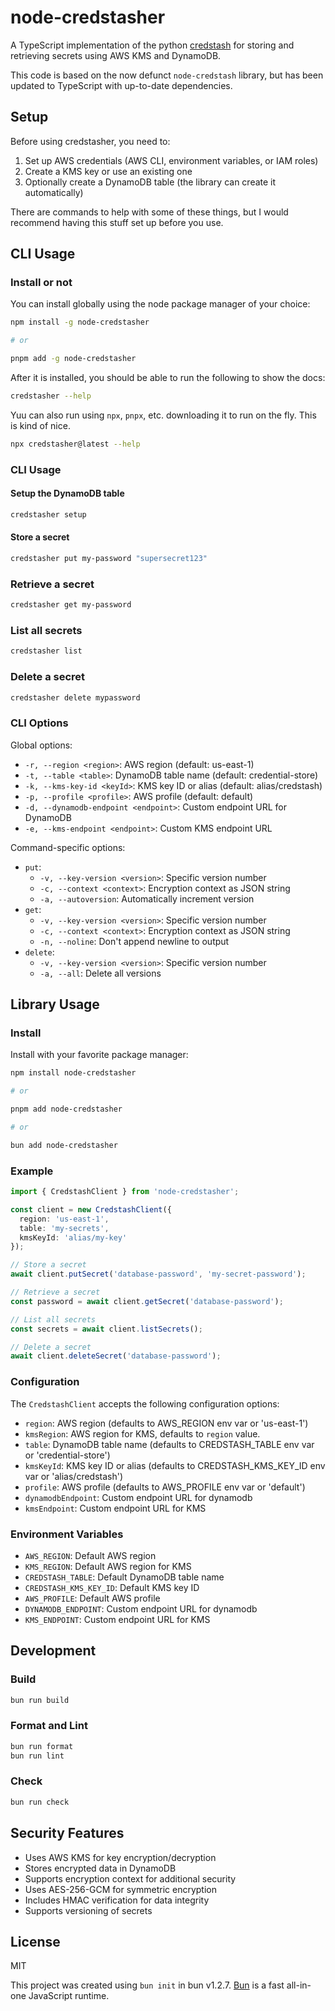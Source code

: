 # node-credstasher

A TypeScript implementation of the python [credstash](https://pypi.org/project/credstash/) for storing and retrieving secrets using AWS KMS and DynamoDB.

This code is based on the now defunct `node-credstash` library, but has been updated to TypeScript with up-to-date dependencies.

## Setup

Before using credstasher, you need to:

1. Set up AWS credentials (AWS CLI, environment variables, or IAM roles)
2. Create a KMS key or use an existing one
3. Optionally create a DynamoDB table (the library can create it automatically)

There are commands to help with some of these things, but I would recommend having this stuff set up before you use.

## CLI Usage

### Install or not

You can install globally using the node package manager of your choice:

```bash
npm install -g node-credstasher

# or

pnpm add -g node-credstasher
```

After it is installed, you should be able to run the following to show the docs:

```bash
credstasher --help
```

Yuu can also run using `npx`, `pnpx`, etc. downloading it to run on the fly. This is kind of nice.

```bash
npx credstasher@latest --help
```

### CLI Usage

#### Setup the DynamoDB table

```bash
credstasher setup
```

#### Store a secret

```bash
credstasher put my-password "supersecret123"
```

### Retrieve a secret

```bash
credstasher get my-password
```

### List all secrets

```bash
credstasher list
```

### Delete a secret

```bash
credstasher delete mypassword
```

### CLI Options

Global options:

- `-r, --region <region>`: AWS region (default: us-east-1)
- `-t, --table <table>`: DynamoDB table name (default: credential-store)
- `-k, --kms-key-id <keyId>`: KMS key ID or alias (default: alias/credstash)
- `-p, --profile <profile>`: AWS profile (default: default)
- `-d, --dynamodb-endpoint <endpoint>`: Custom endpoint URL for DynamoDB
- `-e, --kms-endpoint <endpoint>`: Custom KMS endpoint URL

Command-specific options:

- `put`:
  - `-v, --key-version <version>`: Specific version number
  - `-c, --context <context>`: Encryption context as JSON string
  - `-a, --autoversion`: Automatically increment version
- `get`:
  - `-v, --key-version <version>`: Specific version number
  - `-c, --context <context>`: Encryption context as JSON string
  - `-n, --noline`: Don't append newline to output
- `delete`:
  - `-v, --key-version <version>`: Specific version number
  - `-a, --all`: Delete all versions

## Library Usage

### Install

Install with your favorite package manager:

```bash
npm install node-credstasher

# or

pnpm add node-credstasher

# or

bun add node-credstasher
```

### Example

```typescript
import { CredstashClient } from 'node-credstasher';

const client = new CredstashClient({
  region: 'us-east-1',
  table: 'my-secrets',
  kmsKeyId: 'alias/my-key'
});

// Store a secret
await client.putSecret('database-password', 'my-secret-password');

// Retrieve a secret
const password = await client.getSecret('database-password');

// List all secrets
const secrets = await client.listSecrets();

// Delete a secret
await client.deleteSecret('database-password');
```

### Configuration

The `CredstashClient` accepts the following configuration options:

- `region`: AWS region (defaults to AWS_REGION env var or 'us-east-1')
- `kmsRegion`: AWS region for KMS, defaults to `region` value.
- `table`: DynamoDB table name (defaults to CREDSTASH_TABLE env var or 'credential-store')
- `kmsKeyId`: KMS key ID or alias (defaults to CREDSTASH_KMS_KEY_ID env var or 'alias/credstash')
- `profile`: AWS profile (defaults to AWS_PROFILE env var or 'default')
- `dynamodbEndpoint`: Custom endpoint URL for dynamodb
- `kmsEndpoint`: Custom endpoint URL for KMS

### Environment Variables

- `AWS_REGION`: Default AWS region
- `KMS_REGION`: Default AWS region for KMS
- `CREDSTASH_TABLE`: Default DynamoDB table name
- `CREDSTASH_KMS_KEY_ID`: Default KMS key ID
- `AWS_PROFILE`: Default AWS profile
- `DYNAMODB_ENDPOINT`: Custom endpoint URL for dynamodb
- `KMS_ENDPOINT`: Custom endpoint URL for KMS

## Development

### Build

```bash
bun run build
```

### Format and Lint

```bash
bun run format
bun run lint
```

### Check

```bash
bun run check
```

## Security Features

- Uses AWS KMS for key encryption/decryption
- Stores encrypted data in DynamoDB
- Supports encryption context for additional security
- Uses AES-256-GCM for symmetric encryption
- Includes HMAC verification for data integrity
- Supports versioning of secrets

## License

MIT

This project was created using `bun init` in bun v1.2.7. [Bun](https://bun.sh) is a fast all-in-one JavaScript runtime.
